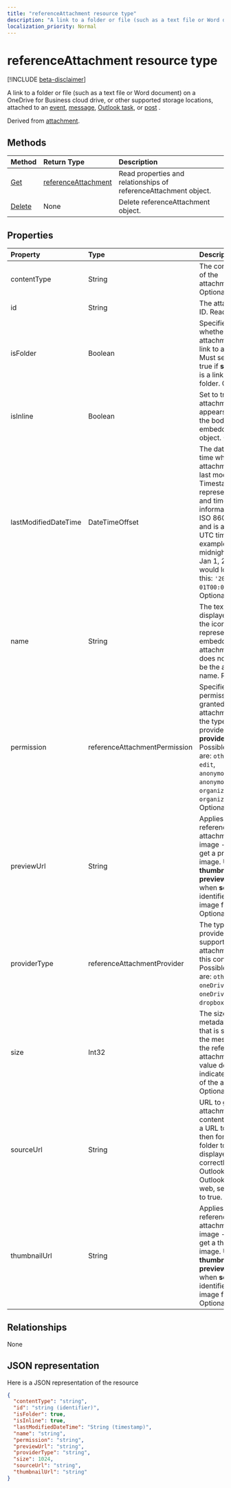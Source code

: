 ```yaml
---
title: "referenceAttachment resource type"
description: "A link to a folder or file (such as a text file or Word document) on a OneDrive for Business cloud drive, or other supported storage locations, attached to "
localization_priority: Normal
---
```


# referenceAttachment resource type

[!INCLUDE [beta-disclaimer](../../includes/beta-disclaimer.md)]

A link to a folder or file (such as a text file or Word document) on a OneDrive for Business cloud drive, or other supported storage locations, attached to 
an [event](../resources/event.md), [message](../resources/message.md), [Outlook task](../resources/outlooktask.md), or [post](../resources/post.md) .

Derived from [attachment](attachment.md).

## Methods

| Method       | Return Type  |Description|
|:---------------|:--------|:----------|
|[Get](../api/attachment-get.md) | [referenceAttachment](referenceattachment.md) |Read properties and relationships of referenceAttachment object.|
|[Delete](../api/attachment-delete.md) | None |Delete referenceAttachment object. |

## Properties
| Property	   | Type	|Description|
|:---------------|:--------|:----------|
|contentType|String|The content type of the attachment. Optional.|
|id|String|The attachment ID.  Read-only.|
|isFolder|Boolean|Specifies whether the attachment is a link to a folder. Must set this to true if **sourceUrl** is a link to a folder. Optional.|
|isInline|Boolean|Set to true if the attachment appears inline in the body of the embedding object. Optional.|
|lastModifiedDateTime|DateTimeOffset|The date and time when the attachment was last modified. The Timestamp type represents date and time information using ISO 8601 format and is always in UTC time. For example, midnight UTC on Jan 1, 2014 would look like this: `'2014-01-01T00:00:00Z'`. Optional.|
|name|String|The text that is displayed below the icon representing the embedded attachment. This does not need to be the actual file name. Required.|
|permission|referenceAttachmentPermission|Specifies the permissions granted for the attachment by the type of provider in **providerType**. Possible values are: `other`, `view`, `edit`, `anonymousView`, `anonymousEdit`, `organizationView`, `organizationEdit`. Optional.|
|previewUrl|String|Applies to only a reference attachment of an image - URL to get a preview image. Use **thumbnailUrl** and **previewUrl** only when **sourceUrl** identifies an image file. Optional.|
|providerType|referenceAttachmentProvider|The type of provider that supports an attachment of this contentType. Possible values are: `other`, `oneDriveBusiness`, `oneDriveConsumer`, `dropbox`. Optional.|
|size|Int32|The size of the metadata in bytes that is stored on the message for the reference attachment. This value does not indicate the size of the actual file. Optional.|
|sourceUrl|String|URL to get the attachment content. If this is a URL to a folder, then for the folder to be displayed correctly in Outlook or Outlook on the web, set **isFolder** to true. Required.|
|thumbnailUrl|String|Applies to only a reference attachment of an image - URL to get a thumbnail image. Use **thumbnailUrl** and **previewUrl** only when **sourceUrl** identifies an image file. Optional.|

## Relationships
None



## JSON representation

Here is a JSON representation of the resource

<!-- {
  "blockType": "resource",
  "optionalProperties": [

  ],
  "@odata.type": "microsoft.graph.referenceAttachment"
}-->

```json
{
  "contentType": "string",
  "id": "string (identifier)",
  "isFolder": true,
  "isInline": true,
  "lastModifiedDateTime": "String (timestamp)",
  "name": "string",
  "permission": "string",
  "previewUrl": "string",
  "providerType": "string",
  "size": 1024,
  "sourceUrl": "string",
  "thumbnailUrl": "string"
}

```

<!-- uuid: 8fcb5dbc-d5aa-4681-8e31-b001d5168d79
2015-10-25 14:57:30 UTC -->
<!--
{
  "type": "#page.annotation",
  "description": "referenceAttachment resource",
  "keywords": "",
  "section": "documentation",
  "tocPath": "",
  "suppressions": [
    "Error: /api-reference/beta/resources/referenceattachment.md:\r\n      Exception processing links.\r\n    System.ArgumentException: Link Definition was null. Link text: !INCLUDE [beta-disclaimer](../../includes/beta-disclaimer.md)\r\n      at ApiDoctor.Validation.DocFile.get_LinkDestinations()\r\n      at ApiDoctor.Validation.DocSet.ValidateLinks(Boolean includeWarnings, String[] relativePathForFiles, IssueLogger issues, Boolean requireFilenameCaseMatch, Boolean printOrphanedFiles)"
  ]
}
-->
